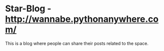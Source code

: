 # Star-Blog - http://wannabe.pythonanywhere.com/
This is a blog where people can share their posts related to the space.
